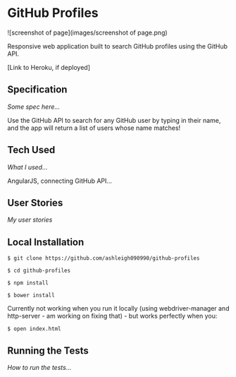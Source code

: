 # GitHub Profiles

![screenshot of page](images/screenshot of page.png)

Responsive web application built to search GitHub profiles using the GitHub API.

[Link to Heroku, if deployed]





## Specification

*Some spec here...*

Use the GitHub API to search for any GitHub user by typing in their name, and the app will return a list of users whose name matches!





## Tech Used

*What I used...*

AngularJS, connecting GitHub API...






## User Stories

*My user stories*





## Local Installation

```
$ git clone https://github.com/ashleigh090990/github-profiles

$ cd github-profiles

$ npm install

$ bower install
```

Currently not working when you run it locally (using webdriver-manager and http-server - am working on fixing that) - but works perfectly when you:

```
$ open index.html
```






## Running the Tests

*How to run the tests...*